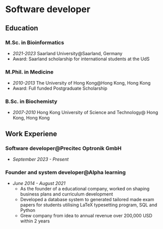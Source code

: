 # Software developer

## Education
### **M.Sc. in Bioinformatics**
- *2021-2023* Saarland University@Saarland, Germany
- Award: Saarland scholarship for international students at the UdS
### **M.Phil. in Medicine**
- *2010-2013* The University of Hong Kong@Hong Kong, Hong Kong
- Award: Full funded Postgraduate Scholarship
### **B.Sc. in Biochemisty**
- *2007-2010* Hong Kong University of Science and Technology@ Hong Kong, Hong Kong

## Work Experiene
### Software developer@Precitec Optronik GmbH
- *September 2023 - Present*

### Founder and system developer@Alpha learning
- *June 2014 - August 2021*
  - As the founder of a educational company, worked on shaping business plans and curriculum development
  - Developed a database system to generated tailored made exam papers for students utilising LaTeX typesetting program, SQL and Python
  - Grew company from idea to annual revenue over 200,000 USD within 2 years

